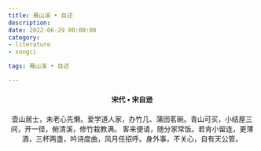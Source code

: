```yaml
---
title: 蓦山溪 • 自述
description:
date: 2022-06-29 00:00:00
category:
- literature
- songci

tags: 蓦山溪 • 自述

---
```


<div id="poem-author">
    宋代 • 宋自逊
</div>
<div id="poem-body">
<p class="poem-paragraph">壶山居士，未老心先懒。爱学道人家，办竹几、蒲团茗碗。青山可买，小结屋三间，开一径，俯清溪，修竹栽教满。 客来便请，随分家常饭。若肯小留连，更薄酒，三杯两盏，吟诗度曲，风月任招呼。身外事，不关心，自有天公管。</p>

</div>

<style>

#poem-author {
    width: 100%;
    text-align: center;
    margin: 20px 0;
    font-weight: bold;
}
#poem-body {
    width: 100%;
    text-align: center;
}
.poem-paragraph {
    font-family: "仿宋"
}

</style>
